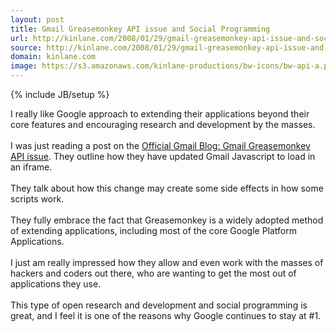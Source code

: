```yaml
---
layout: post
title: Gmail Greasemonkey API issue and Social Programming
url: http://kinlane.com/2008/01/29/gmail-greasemonkey-api-issue-and-social-programming/
source: http://kinlane.com/2008/01/29/gmail-greasemonkey-api-issue-and-social-programming/
domain: kinlane.com
image: https://s3.amazonaws.com/kinlane-productions/bw-icons/bw-api-a.png
---
```

{% include JB/setup %}<p>
     I really like Google approach to extending their applications beyond their core features and encouraging research and development by the masses.
     <br />
     <br />
     I was just reading a post on the <a href="http://gmailblog.blogspot.com/2008/01/gmailgreasemonkey-api-issue.html">Official Gmail Blog: Gmail Greasemonkey API issue</a>. They outline how they have updated Gmail Javascript to load in an iframe.
     <br />
     <br />
     They talk about how this change may create some side effects in how some scripts work.
     <br />
     <br />
     They fully embrace the fact that Greasemonkey is a widely adopted method of extending applications, including most of the core Google Platform Applications.
     <br />
     <br />
     I just am really impressed how they allow and even work with the masses of hackers and coders out there, who are wanting to get the most out of applications they use.
     <br />
     <br />
     This type of open research and development and social programming is great, and I feel it is one of the reasons why Google continues to stay at #1.
</p>